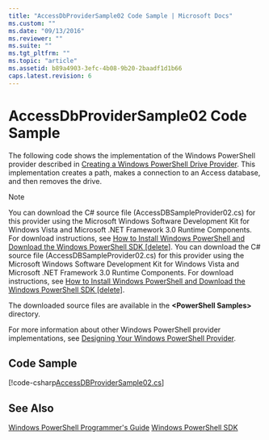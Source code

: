 ```yaml
---
title: "AccessDbProviderSample02 Code Sample | Microsoft Docs"
ms.custom: ""
ms.date: "09/13/2016"
ms.reviewer: ""
ms.suite: ""
ms.tgt_pltfrm: ""
ms.topic: "article"
ms.assetid: b89a4903-3efc-4b08-9b20-2baadf1d1b66
caps.latest.revision: 6
---
```

# AccessDbProviderSample02 Code Sample
The following code shows the implementation of the Windows PowerShell provider described in [Creating a Windows PowerShell Drive Provider](./creating-a-windows-powershell-drive-provider.md). This implementation creates a path, makes a connection to an Access database, and then removes the drive.

> [!NOTE]
>  You can download the C# source file (AccessDBSampleProvider02.cs) for this provider using the Microsoft Windows Software Development Kit for Windows Vista and Microsoft .NET Framework 3.0 Runtime Components. For download instructions, see [How to Install Windows PowerShell and Download the Windows PowerShell SDK &#91;delete&#93;](http://msdn.microsoft.com/en-us/3ef7402e-fc80-432d-aaf7-c4a43fc09e68).
>  You can download the C# source file (AccessDBSampleProvider02.cs) for this provider using the Microsoft Windows Software Development Kit for Windows Vista and Microsoft .NET Framework 3.0 Runtime Components. For download instructions, see [How to Install Windows PowerShell and Download the Windows PowerShell SDK &#91;delete&#93;](http://msdn.microsoft.com/en-us/3ef7402e-fc80-432d-aaf7-c4a43fc09e68).
>
>  The downloaded source files are available in the **\<PowerShell Samples>** directory.
>
>  For more information about other Windows PowerShell provider implementations, see [Designing Your Windows PowerShell Provider](./designing-your-windows-powershell-provider.md).

## Code Sample

[!code-csharp[AccessDBProviderSample02.cs](../../powershell-sdk-samples/SDK-2.0/csharp/AccessDBProviderSample02/AccessDBProviderSample02.cs#L11-L154 "AccessDBProviderSample02.cs")]


## See Also
 [Windows PowerShell Programmer's Guide](./windows-powershell-programmer-s-guide.md)
 [Windows PowerShell SDK](../windows-powershell-reference.md)
